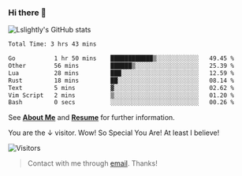### Hi there 👋

![Lslightly's GitHub stats](https://github-readme-stats.vercel.app/api?username=lslightly&show_icons=true&theme=transparent)

<!--START_SECTION:waka-->

```txt
Total Time: 3 hrs 43 mins

Go           1 hr 50 mins    ████████████▒░░░░░░░░░░░░   49.45 %
Other        56 mins         ██████▒░░░░░░░░░░░░░░░░░░   25.39 %
Lua          28 mins         ███░░░░░░░░░░░░░░░░░░░░░░   12.59 %
Rust         18 mins         ██░░░░░░░░░░░░░░░░░░░░░░░   08.14 %
Text         5 mins          ▓░░░░░░░░░░░░░░░░░░░░░░░░   02.62 %
Vim Script   2 mins          ▒░░░░░░░░░░░░░░░░░░░░░░░░   01.20 %
Bash         0 secs          ░░░░░░░░░░░░░░░░░░░░░░░░░   00.26 %
```

<!--END_SECTION:waka-->

See [**About Me**](https://lslightly.github.io/about) and [**Resume**](https://github.com/Lslightly/resume) for further information.

You are the ↓ visitor. Wow! So Special You Are! At least I believe!

![Visitors](https://api.visitorbadge.io/api/visitors?path=https%3A%2F%2Fgithub.com%2FLslightly&countColor=%23f47373)

> Contact with me through [email](mailto:lqw332664203@mail.ustc.edu.cn). Thanks!
